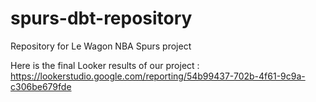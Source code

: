 # spurs-dbt-repository
Repository for Le Wagon NBA Spurs project

Here is the final Looker results of our project :
https://lookerstudio.google.com/reporting/54b99437-702b-4f61-9c9a-c306be679fde


